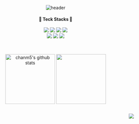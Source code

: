 <div align="center"> 

![header](https://capsule-render.vercel.app/api?type=cylinder&color=000000&height=120&section=header&text=chanm5's&fontColor=FF3399&fontSize=50&animation=fadeIn&fontAlignY=55)  

#### 🔨 Teck Stacks 🔨
<img src="https://img.shields.io/badge/JAVA-007396?style=for-the-badge&logo=Java&logoColor=white">
<img src="https://img.shields.io/badge/Spring-6DB33F?style=for-the-badge&logo=Spring&logoColor=white">
<img src="https://img.shields.io/badge/MySQL-4479A1?style=for-the-badge&logo=MySQL&logoColor=white">
<img src="https://img.shields.io/badge/Oracle-F80000?style=for-the-badge&logo=Oracle&logoColor=white">
</br>
<img src="https://img.shields.io/badge/github-181717?style=for-the-badge&logo=github&logoColor=white">
<img src="https://img.shields.io/badge/Eclipse-2C2255?style=for-the-badge&logo=Eclipse%20IDE&logoColor=white">
<img src="https://img.shields.io/badge/VSCode-007ACC?style=for-the-badge&logo=VisualStudioCode&logoColor=white"> 
</br>
</br>
</br>

<a href="https://github.com/opopqkr"><img align="center" style="height:160px" src="https://github-readme-stats.vercel.app/api?username=opopqkr&show_icons=true&include_all_commits=true&theme=radical" alt="chanm5's github stats" /></a>
<a href="https://github.com/opopqkr"><img align="center" style="height:160px" src="https://github-readme-stats.vercel.app/api/top-langs/?username=opopqkr&layout=compact&theme=radical" /></a> 
</br>
</br>
</div>

<a href="https://hits.seeyoufarm.com"><img align="right" src="https://hits.seeyoufarm.com/api/count/incr/badge.svg?url=https%3A%2F%2Fgithub.com/opopqkr&count_bg=%233DC8BB&title_bg=%23555555&icon=&icon_color=%23E7E7E7&title=visite&edge_flat=false"> </a>

